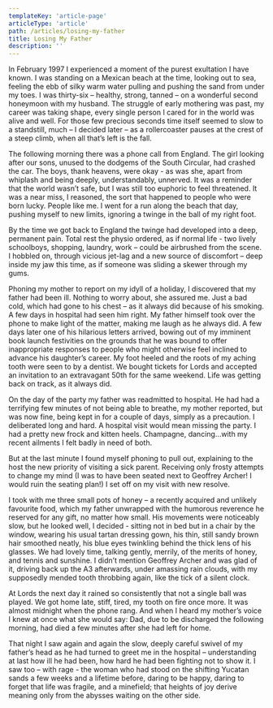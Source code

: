 ```yaml
---
templateKey: 'article-page'
articleType: 'article'
path: /articles/losing-my-father
title: Losing My Father
description: ''
---
```


In February 1997 I experienced a moment of the purest exultation I have known. I
was standing on a Mexican beach at the time, looking out to sea, feeling the ebb
of silky warm water pulling and pushing the sand from under my toes. I was
thirty-six – healthy, strong, tanned – on a wonderful second honeymoon with my
husband. The struggle of early mothering was past, my career was taking shape,
every single person I cared for in the world was alive and well. For those few
precious seconds time itself seemed to slow to a standstill, much – I decided
later – as a rollercoaster pauses at the crest of a steep climb, when all that’s
left is the fall.

The following morning there was a phone call from England. The girl looking
after our sons, unused to the dodgems of the South Circular, had crashed the
car. The boys, thank heavens, were okay - as was she, apart from whiplash and
being deeply, understandably, unnerved. It was a reminder that the world wasn’t
safe, but I was still too euphoric to feel threatened. It was a near miss, I
reasoned, the sort that happened to people who were born lucky. People like me.
I went for a run along the beach that day, pushing myself to new limits,
ignoring a twinge in the ball of my right foot.

By the time we got back to England the twinge had developed into a deep,
permanent pain. Total rest the physio ordered, as if normal life - two lively
schoolboys, shopping, laundry, work – could be airbrushed from the scene. I
hobbled on, through vicious jet-lag and a new source of discomfort – deep inside
my jaw this time, as if someone was sliding a skewer through my gums.

Phoning my mother to report on my idyll of a holiday, I discovered that my
father had been ill. Nothing to worry about, she assured me. Just a bad cold,
which had gone to his chest – as it always did because of his smoking. A few
days in hospital had seen him right. My father himself took over the phone to
make light of the matter, making me laugh as he always did. A few days later one
of his hilarious letters arrived, bowing out of my imminent book launch
festivities on the grounds that he was bound to offer inappropriate responses to
people who might otherwise feel inclined to advance his daughter’s career. My
foot heeled and the roots of my aching tooth were seen to by a dentist. We
bought tickets for Lords and accepted an invitation to an extravagant 50th for
the same weekend. Life was getting back on track, as it always did.

On the day of the party my father was readmitted to hospital. He had had a
terrifying few minutes of not being able to breathe, my mother reported, but was
now fine, being kept in for a couple of days, simply as a precaution. I
deliberated long and hard. A hospital visit would mean missing the party. I had
a pretty new frock and kitten heels. Champagne, dancing…with my recent ailments
I felt badly in need of both.

But at the last minute I found myself phoning to pull out, explaining to the
host the new priority of visiting a sick parent. Receiving only frosty attempts
to change my mind (I was to have been seated next to Geoffrey Archer! I would
ruin the seating plan!) I set off on my visit with new resolve.

I took with me three small pots of honey – a recently acquired and unlikely
favourite food, which my father unwrapped with the humorous reverence he
reserved for any gift, no matter how small. His movements were noticeably slow,
but he looked well, I decided - sitting not in bed but in a chair by the window,
wearing his usual tartan dressing gown, his thin, still sandy brown hair
smoothed neatly, his blue eyes twinkling behind the thick lens of his glasses.
We had lovely time, talking gently, merrily, of the merits of honey, and tennis
and sunshine. I didn’t mention Geoffrey Archer and was glad of it, driving back
up the A3 afterwards, under amassing rain clouds, with my supposedly mended
tooth throbbing again, like the tick of a silent clock.

At Lords the next day it rained so consistently that not a single ball was
played. We got home late, stiff, tired, my tooth on fire once more. It was
almost midnight when the phone rang. And when I heard my mother’s voice I knew
at once what she would say: Dad, due to be discharged the following morning, had
died a few minutes after she had left for home.

That night I saw again and again the slow, deeply careful swivel of my father’s
head as he had turned to greet me in the hospital – understanding at last how
ill he had been, how hard he had been fighting not to show it. I saw too – with
rage - the woman who had stood on the shifting Yucatan sands a few weeks and a
lifetime before, daring to be happy, daring to forget that life was fragile, and
a minefield; that heights of joy derive meaning only from the abysses waiting on
the other side.
